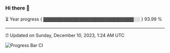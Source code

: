 ### Hi there 👋

⏳ Year progress { ▓▓▓▓▓▓▓▓▓▓▓▓▓▓▓▓▓▓▓▓▓▓▓▓▓▓▓▓░░ } 93.99 %

---

⏰ Updated on Sunday, December 10, 2023, 1:24 AM UTC

![Progress Bar CI](https://github.com/arthurbuhl/arthurbuhl/workflows/Progress%20Bar%20CI/badge.svg)
